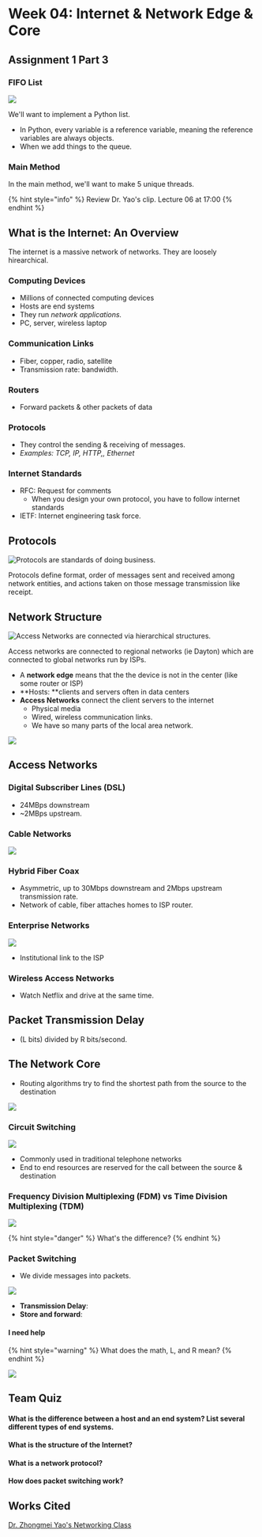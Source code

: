 # Week 04: Internet & Network Edge & Core

## Assignment 1 Part 3

### FIFO List

![](<../../.gitbook/assets/image (237).png>)

We'll want to implement a Python list.

* In Python, every variable is a reference variable, meaning the reference variables are always objects.
* When we add things to the queue.

### Main Method

In the main method, we'll want to make 5 unique threads. 

{% hint style="info" %}
Review Dr. Yao's clip. Lecture 06 at 17:00
{% endhint %}



## What is the Internet: An Overview

The internet is a massive network of networks. They are loosely hirearchical.

### Computing Devices

* Millions of connected computing devices
* Hosts are end systems
* They run _network applications._
* PC, server, wireless laptop

### Communication Links

* Fiber, copper, radio, satellite
* Transmission rate: bandwidth.

### Routers

* Forward packets & other packets of data

### Protocols

* They control the sending & receiving of messages.
* _Examples: TCP, IP, HTTP,, Ethernet_

### Internet Standards

* RFC: Request for comments
  * When you design your own protocol, you have to follow internet standards
* IETF: Internet engineering task force.

## Protocols

![Protocols are standards of doing business.](<../../.gitbook/assets/image (236).png>)

Protocols define format, order of messages sent and received among network entities, and actions taken on those message transmission like receipt.

## Network Structure

![Access Networks are connected via hierarchical structures. ](<../../.gitbook/assets/image (246).png>)

Access networks are connected to regional networks (ie Dayton) which are connected to global networks run by ISPs.

* A **network edge** means that the the device is not in the center (like some router or ISP)
* **Hosts: **clients and servers often in data centers
* **Access Networks** connect the client servers to the internet
  * Physical media
  * Wired, wireless communication links.
  * We have so many parts of the local area network.

![](<../../.gitbook/assets/image (238).png>)



## Access Networks 

### Digital Subscriber Lines (DSL)

* 24MBps downstream
* \~2MBps upstream.

### Cable Networks

![](<../../.gitbook/assets/image (245).png>)

### Hybrid Fiber Coax

* Asymmetric, up to 30Mbps downstream and 2Mbps upstream transmission rate.
* Network of cable, fiber attaches homes to ISP router.

### Enterprise Networks

![](<../../.gitbook/assets/image (242).png>)

* Institutional link to the ISP

### Wireless Access Networks

* Watch Netflix and drive at the same time.

## Packet Transmission Delay

* (L bits) divided by R bits/second.

## The Network Core

* Routing algorithms try to find the shortest path from the source to the destination

![](<../../.gitbook/assets/image (244).png>)

### Circuit Switching

![](<../../.gitbook/assets/image (240).png>)

* Commonly used in traditional telephone networks
* End to end resources are reserved for the call between the source & destination

### Frequency Division Multiplexing (FDM) vs Time Division Multiplexing (TDM)



![](<../../.gitbook/assets/image (248).png>)

{% hint style="danger" %}
What's the difference?
{% endhint %}



### Packet Switching

* We divide messages into packets.

![](<../../.gitbook/assets/image (249).png>)

* **Transmission Delay**: 
* **Store and forward**: 

#### I need help

{% hint style="warning" %}
What does the math, L, and R mean? 
{% endhint %}

![](<../../.gitbook/assets/image (235).png>)

## Team Quiz

#### What is the difference between a host and an end system? List several different types of end systems.

#### What is the structure of the Internet?

#### What is a network protocol?

#### How does packet switching work?









## Works Cited

[Dr. Zhongmei Yao's Networking Class](https://academic.udayton.edu/zhongmeiyao/)
